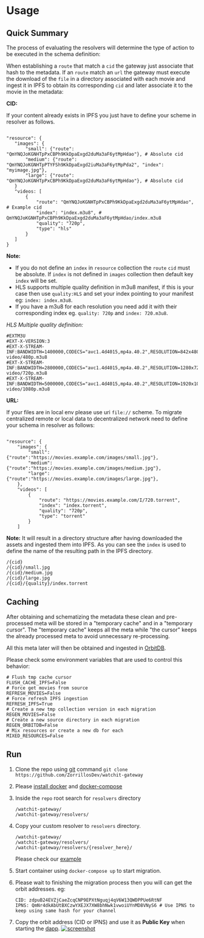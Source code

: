 
# Usage

## Quick Summary
The process of evaluating the resolvers will determine the type of action to be executed in the schema definition:

When establishing a `route` that match a `cid` the gateway just associate that hash to the metadata. If an `route` match an `url` 
the gateway must execute the download of the `file` in a directory associated with each movie and ingest it in IPFS to obtain its
corresponding `cid` and later associate it to the movie in the metadata:

**CID:**

If your content already exists in IPFS you just have to define your scheme in resolver as follows.

 ```

"resource": {
    "images": {
        "small": {"route": "QmYNQJoKGNHTpPxCBPh9KkDpaExgd2duMa3aF6ytMpHdao"}, # Absolute cid
        "medium": {"route": "QmYNQJoKGNHTpPTYFSh9KkDpaExgd2iuMa3aF6ytMpPda2", "index": "myimage.jpg"},
        "large": {"route": "QmYNQJoKGNHTpPxCBPh9KkDpaExgd2duMa3aF6ytMpHdao"}, # Absolute cid
    }
    "videos: [
        {
            "route": "QmYNQJoKGNHTpPxCBPh9KkDpaExgd2duMa3aF6ytMpHdao", # Example cid
            "index": "index.m3u8", # QmYNQJoKGNHTpPxCBPh9KkDpaExgd2duMa3aF6ytMpHdao/index.m3u8
            "quality": "720p",
            "type": "hls"
        }
    ]
}

```

**Note:** 
* If you do not define an `index` in `resource` collection the `route` `cid` must be absolute. 
If `index` is not defined in `images` collection then default key `index` will be set.
* HLS supports multiple quality definition in m3u8 manifest, if this is your case then use `quality:HLS` and 
set your index pointing to your manifest eg: `index: index.m3u8`.
* If you have a m3u8 for each resolution you need add it with their corresponding index  eg. `quality: 720p` and `index: 720.m3u8`.

*HLS Multiple quality definition:*
```
#EXTM3U
#EXT-X-VERSION:3
#EXT-X-STREAM-INF:BANDWIDTH=1400000,CODECS="avc1.4d4015,mp4a.40.2",RESOLUTION=842x480,AUDIO="aac",SUBTITLES="subs"
video/480p.m3u8
#EXT-X-STREAM-INF:BANDWIDTH=2800000,CODECS="avc1.4d4015,mp4a.40.2",RESOLUTION=1280x720,AUDIO="aac",SUBTITLES="subs"
video/720p.m3u8
#EXT-X-STREAM-INF:BANDWIDTH=5000000,CODECS="avc1.4d4015,mp4a.40.2",RESOLUTION=1920x1080,AUDIO="aac",SUBTITLES="subs"
video/1080p.m3u8
```

**URL:**

If your files are in local env please use uri `file://` scheme. To migrate centralized remote or local data to
decentralized network need to define your schema in resolver as follows:

```

"resource": {
    "images": {
        "small": {"route":"https://movies.example.com/images/small.jpg"},
        "medium": {"route":"https://movies.example.com/images/medium.jpg"},
        "large": {"route":"https://movies.example.com/images/large.jpg"},
    },
    "videos": [
        {
            "route": "https://movies.example.com/I/720.torrent",
            "index": "index.torrent", 
            "quality": "720p",
            "type": "torrent"
        }
    ]
```

**Note:** It will result in a directory structure after having downloaded the assets and ingested them into IPFS. As you
can see the `index` is used to define the name of the resulting path in the IPFS directory.

```
/{cid}
/{cid}/small.jpg
/{cid}/medium.jpg
/{cid}/large.jpg
/{cid}/{quality}/index.torrent

```

## Caching

After obtaining and schematizing the metadata these clean and pre-processed meta will be stored in a "temporary cache" and in a "temporary cursor". 
The "temporary cache" keeps all the meta while "the cursor" keeps the already processed meta to avoid unnecessary re-processing.

All this meta later will then be obtained and ingested in [OrbitDB](https://orbitdb.org/).

Please check some environment variables that are used to control this behavior:

```
# Flush tmp cache cursor
FLUSH_CACHE_IPFS=False
# Force get movies from source
REFRESH_MOVIES=False
# Force refresh IPFS ingestion
REFRESH_IPFS=True
# Create a new tmp collection version in each migration
REGEN_MOVIES=False
# Create a new source directory in each migration
REGEN_ORBITDB=False
# Mix resources or create a new db for each
MIXED_RESOURCES=False
```


## Run

1) Clone the repo using [git](https://git-scm.com/book/en/v2/Getting-Started-Installing-Git) command `git clone https://github.com/ZorrillosDev/watchit-gateway`
2) Please [install docker](https://docs.docker.com/get-started/) and [docker-compose](https://docs.docker.com/compose/install/)
3) Inside the `repo` root search for `resolvers` directory
   ```
   /watchit-gateway/
   /watchit-gateway/resolvers/
   ```
4) Copy your custom resolver to `resolvers` directory.
    ```
   /watchit-gateway/
   /watchit-gateway/resolvers/
   /watchit-gateway/resolvers/{resolver_here}/
   ```
   Please check our [example](https://github.com/ZorrillosDev/watchit-gateway/tree/v0.1.0/resolvers)
5) Start container using `docker-compose up` to start migration.
6) Please wait to finishing the migration process then you will can get the orbit addresses. eg:
   
   ```
   CID: zdpuB24EVZjCaeZcqCNP9EPXtNguqj4qV6W13QWDPPUe6RtNF
   IPNS: QmNr4dkAbUtBXCzwYXEJX7XW8bhNwk1vwoiUYnMD8VNyS6 # Use IPNS to keep using same hash for your channel
   ```
7) Copy the orbit address (CID or IPNS) and use it as **Public Key** when starting the [dapp](https://github.com/ZorrillosDev/watchit-desktop).
   [![screenshot](assets/pk.png?raw=true)]()

